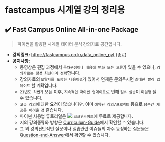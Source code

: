 # fastcampus 시계열 강의 정리용
## ✔️ Fast Campus Online All-in-one Package

> 파이썬을 활용한 시계열 데이터 분석 강의자료 공간입니다.
- **강의링크:** https://fastcampus.co.kr/data_online_pyt (종료)
- **공지사항:** 
  - 동영상은 편집 과정에서 `목차구성이나 내용에 변화 또는 오류`가 있을 수 있으나, `강의자료는 항상 최신이며 정확`합니다.
  - 강의자료의 `오탈자를 포함한 내용이슈`가 있어서 언제든 문의주시면 `최대한 빨리 업데이트` 할 계획입니다.
  - `21년도 하반기` 오픈 이후, `지속적인 파이썬 업데이트`로 인해 `일부 실습`이 `미실행` 될 수 있습니다.
  - `고급 강의`에 대한 요청이 많습니다만, 이미 `예약된 강의/프로젝트` 등으로 `당분간 제공은 어려울 것` 같습니다.
  - 파이썬 사용법 튜토리얼은 <a href="https://www.youtube.com/channel/UCEYxJNI5dhnn_CdC9BEWTuA" target="_blank"><img src="https://img.shields.io/badge/YouTube-FF0000?style=flat-square&logo=YouTube&logoColor=white"/></a> `크크인싸이트`에 무료로 제공합니다. 
  - 저의 강의종류와 방향은 [Curriculum-Guide](https://github.com/thekimk/Curriculum-Guide)에서 확인할 수 있습니다.
  - 그 외 강의전반적인 질문이나 실습관련 이슈들의 자주 등장하는 질문들은 [Question-and-Answer](https://github.com/thekimk/Question-and-Answer)에서 확인할 수 있습니다.
